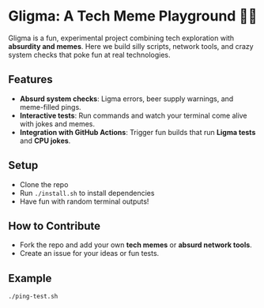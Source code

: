 # Gligma: A Tech Meme Playground 🚀🍻

Gligma is a fun, experimental project combining tech exploration with **absurdity and memes**. Here we build silly scripts, network tools, and crazy system checks that poke fun at real technologies.

## Features
- **Absurd system checks**: Ligma errors, beer supply warnings, and meme-filled pings.
- **Interactive tests**: Run commands and watch your terminal come alive with jokes and memes.
- **Integration with GitHub Actions**: Trigger fun builds that run **Ligma tests** and **CPU jokes**.

## Setup
- Clone the repo
- Run `./install.sh` to install dependencies
- Have fun with random terminal outputs!

## How to Contribute
- Fork the repo and add your own **tech memes** or **absurd network tools**.
- Create an issue for your ideas or fun tests.

## Example

```bash
./ping-test.sh
